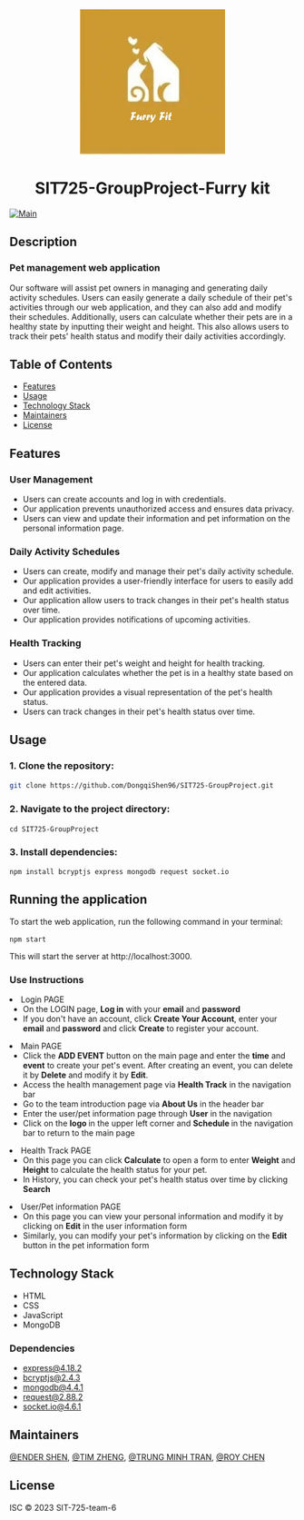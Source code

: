 <div align="center">

<img alt="LOGO" src="./public/images/preview.jpg" width="256" height="256" />

# <strong>SIT725-GroupProject-Furry kit</strong>

</div>

[![Main](https://img.shields.io/badge/Code--View-main--branch-green.svg?style=flat-square)](https://github.com/DongqiShen96/Sit725-GroupProject)

## <strong>Description</strong>

### Pet management web application

Our software will assist pet owners in managing and generating daily activity schedules. Users can easily generate a daily schedule of their pet's activities through our web application, and they can also add and modify their schedules. Additionally, users can calculate whether their pets are in a healthy state by inputting their weight and height. This also allows users to track their pets' health status and modify their daily activities accordingly.

## <strong>Table of Contents</strong>

- [Features](#features)
- [Usage](#usage)
- [Technology Stack](#technology-stack)
- [Maintainers](#maintainers)
- [License](#license)

## <strong>Features</strong>

### User Management

- Users can create accounts and log in with credentials.
- Our application prevents unauthorized access and ensures data privacy.
- Users can view and update their information and pet information on the personal information page.

### Daily Activity Schedules

- Users can create, modify and manage their pet's daily activity schedule.
- Our application provides a user-friendly interface for users to easily add and edit activities.
- Our application allow users to track changes in their pet's health status over time.
- Our application provides notifications of upcoming activities.

### Health Tracking

- Users can enter their pet's weight and height for health tracking.
- Our application calculates whether the pet is in a healthy state based on the entered data.
- Our application provides a visual representation of the pet's health status.
- Users can track changes in their pet's health status over time.

## <strong>Usage</strong>

### 1. Clone the repository:

```bash
git clone https://github.com/DongqiShen96/SIT725-GroupProject.git
```

### 2. Navigate to the project directory:

```
cd SIT725-GroupProject
```

### 3. Install dependencies:

```
npm install bcryptjs express mongodb request socket.io
```

## <strong>Running the application</strong>

To start the web application, run the following command in your terminal:

```
npm start
```

This will start the server at http://localhost:3000.

### <strong> Use Instructions</strong>

<li>Login PAGE 
<ul>
<li>On the LOGIN page, <strong>Log in</strong> with your <strong>email</strong> and <strong>password</strong></li>
<li>
If you don't have an account, click <strong>Create Your Account</strong>, enter your <strong>email</strong> and <strong>password</strong> and click <strong>Create</strong> to register your account.
</ul></li>
<li>
Main PAGE
<ul>
<li>Click the <strong>ADD EVENT</strong> button on the main page and enter the <strong>time</strong> and <strong>event</strong> to create your pet's event. After creating an event, you can delete it by <strong>Delete</strong> and modify it by <strong>Edit</strong>.
</li><li>
Access the health management page via <strong>Health Track</strong> in the navigation bar
</li><li>
Go to the team introduction page via <strong>About Us</strong> in the header bar
</li><li>
Enter the user/pet information page through <strong>User</strong> in the navigation
</li><li>
Click on the  <strong>logo </strong> in the upper left corner and  <strong>Schedule </strong> in the navigation bar to return to the main page
</li>
</ul></li>
<li>Health Track PAGE 
<ul>
<li>On this page you can click <strong>Calculate</strong> to open a form to enter <strong>Weight</strong> and <strong>Height</strong> to calculate the health status for your pet.</li>
<li>
In History, you can check your pet's health status over time by clicking <strong>Search</strong>
</ul></li>
<li>User/Pet information PAGE 
<ul>
<li>On this page you can view your personal information and modify it by clicking on <strong>Edit</strong> in the user information form</li>
<li>
Similarly, you can modify your pet's information by clicking on the <strong>Edit</strong> button in the pet information form
</ul></li>

## <strong>Technology Stack</strong>

- HTML
- CSS
- JavaScript
- MongoDB

### Dependencies

- express@4.18.2
- bcryptjs@2.4.3
- mongodb@4.4.1
- request@2.88.2
- socket.io@4.6.1

## <strong>Maintainers</strong>

[@ENDER SHEN](https://github.com/DongqiShen96), [@TIM ZHENG](https://github.com/FradAlfTim), [@TRUNG MINH TRAN](https://github.com/tmtrungg), [@ROY CHEN](https://github.com/Nightcatclub)

## <strong>License</strong>

ISC © 2023 SIT-725-team-6
